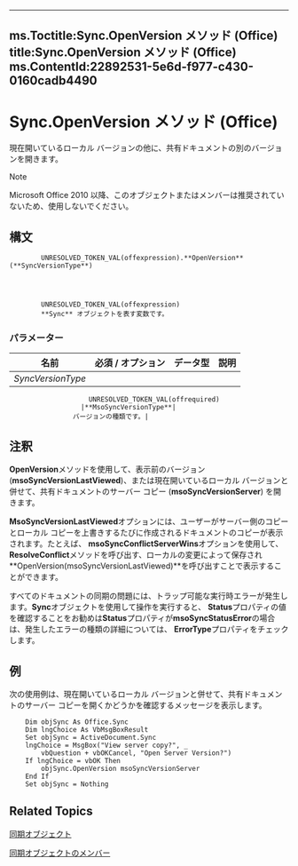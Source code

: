 

---
ms.Toctitle:Sync.OpenVersion メソッド (Office)
title:Sync.OpenVersion メソッド (Office)
ms.ContentId:22892531-5e6d-f977-c430-0160cadb4490
---
# Sync.OpenVersion メソッド (Office)




現在開いているローカル バージョンの他に、共有ドキュメントの別のバージョンを開きます。

>[!NOTE]
>Microsoft Office 2010 以降、このオブジェクトまたはメンバーは推奨されていないため、使用しないでください。





## 構文

            UNRESOLVED_TOKEN_VAL(offexpression).**OpenVersion**(**SyncVersionType**)




            UNRESOLVED_TOKEN_VAL(offexpression)
            **Sync** オブジェクトを表す変数です。

### パラメーター

|**名前**|**必須 / オプション**|**データ型**|**説明**|
|---|---|---|---|
|*SyncVersionType*|
                        UNRESOLVED_TOKEN_VAL(offrequired)
                      |**MsoSyncVersionType**|
					バージョンの種類です。|





## 注釈
**OpenVersion**メソッドを使用して、表示前のバージョン (**msoSyncVersionLastViewed**)、または現在開いているローカル バージョンと併せて、共有ドキュメントのサーバー コピー (**msoSyncVersionServer**) を開きます。



**MsoSyncVersionLastViewed**オプションには、ユーザーがサーバー側のコピーとローカル コピーを上書きするたびに作成されるドキュメントのコピーが表示されます。たとえば、 **msoSyncConflictServerWins**オプションを使用して、 **ResolveConflict**メソッドを呼び出す、ローカルの変更によって保存され**OpenVersion(msoSyncVersionLastViewed)**を呼び出すことで表示することができます。



すべてのドキュメントの同期の問題には、トラップ可能な実行時エラーが発生します。**Sync**オブジェクトを使用して操作を実行すると、 **Status**プロパティの値を確認することをお勧めは**Status**プロパティが**msoSyncStatusError**の場合は、発生したエラーの種類の詳細については、 **ErrorType**プロパティをチェックします。



## 例
次の使用例は、現在開いているローカル バージョンと併せて、共有ドキュメントのサーバー コピーを開くかどうかを確認するメッセージを表示します。

```sourcecode
    Dim objSync As Office.Sync 
    Dim lngChoice As VbMsgBoxResult 
    Set objSync = ActiveDocument.Sync 
    lngChoice = MsgBox("View server copy?", _ 
        vbQuestion + vbOKCancel, "Open Server Version?") 
    If lngChoice = vbOK Then 
        objSync.OpenVersion msoSyncVersionServer 
    End If 
    Set objSync = Nothing 

```




## Related Topics

[同期オブジェクト](1cb049a0-a803-969a-7923-15ddb8da8f3b.md)

[同期オブジェクトのメンバー](748726bd-83de-425a-5af8-177c34e3a013.md)




